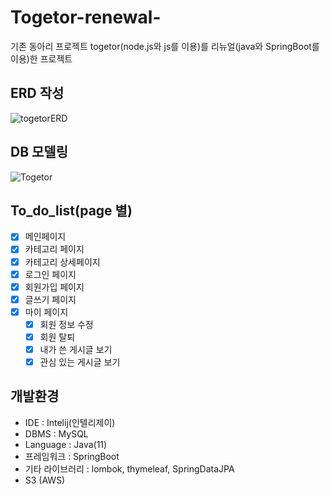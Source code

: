 # Togetor-renewal-
기존 동아리 프로젝트 togetor(node.js와 js를 이용)를 리뉴얼(java와 SpringBoot를 이용)한 프로젝트

## ERD 작성
![togetorERD](https://user-images.githubusercontent.com/59406944/157607478-6cf42ae4-1d0d-458a-a509-9fddc33d4cea.png)

## DB 모델링
![Togetor](https://user-images.githubusercontent.com/59406944/157575841-72d87ada-c2aa-437b-964f-74e6e583d011.png)

## To_do_list(page 별)
- [X] 메인페이지
- [X] 카테고리 페이지
- [X] 카테고리 상세페이지
- [X] 로그인 페이지
- [X] 회원가입 페이지
- [X] 글쓰기 페이지
- [X] 마이 페이지
  - [X] 회원 정보 수정
  - [X] 회원 탈퇴
  - [X] 내가 쓴 게시글 보기
  - [X] 관심 있는 게시글 보기

## 개발환경
* IDE : Intelij(인텔리제이)
* DBMS : MySQL
* Language : Java(11)
* 프레임워크 : SpringBoot
* 기타 라이브러리 : lombok, thymeleaf, SpringDataJPA
* S3 (AWS)
